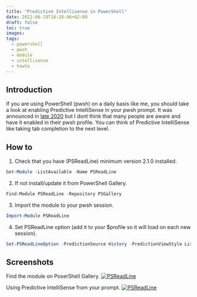 ```yaml
---
title: "Predictive Intellisense in PowerShell"
date: 2022-06-19T16:28:46+02:00
draft: false
toc: true
images:
tags:
  - powershell
  - pwsh
  - module
  - intellisense
  - howto
---
```

## Introduction
If you are using PowerShell (pwsh) on a daily basis like me, you should take a look at enabling Predictive IntelliSense in your pwsh prompt. It was announced in [late 2020](https://devblogs.microsoft.com/powershell/announcing-psreadline-2-1-with-predictive-intellisense/) but I dont think that many people are aware and have it enabled in their pwsh profile. You can think of Predictive IntelliSense like taking tab completion to the next level.
## How to
1. Check that you have (PSReadLine) minimum version 2.1.0 installed.
```powershell
Get-Module -ListAvailable -Name PSReadLine
```
2. If not install/update it from PowerShell Gallery.
```powershell
Find-Module PSReadLine -Repository PSGallery
```
3. Import the module to your pwsh session.
```powershell
Import-Module PSReadLine
```
4. Set PSReadLine option (add it to your $profile so it will load on each new session).
```powershell
Set-PSReadLineOption -PredictionSource History -PredictionViewStyle ListView
```
## Screenshots
Find the module on PoserShell Gallery.
[![PSReadLine](/img/posts/psreadline.png)](/img/posts/psreadline.png)

Using Predictive IntelliSense from your prompt.
[![PSReadLine](/img/posts/psreadline2.png)](/img/posts/psreadline2.png)